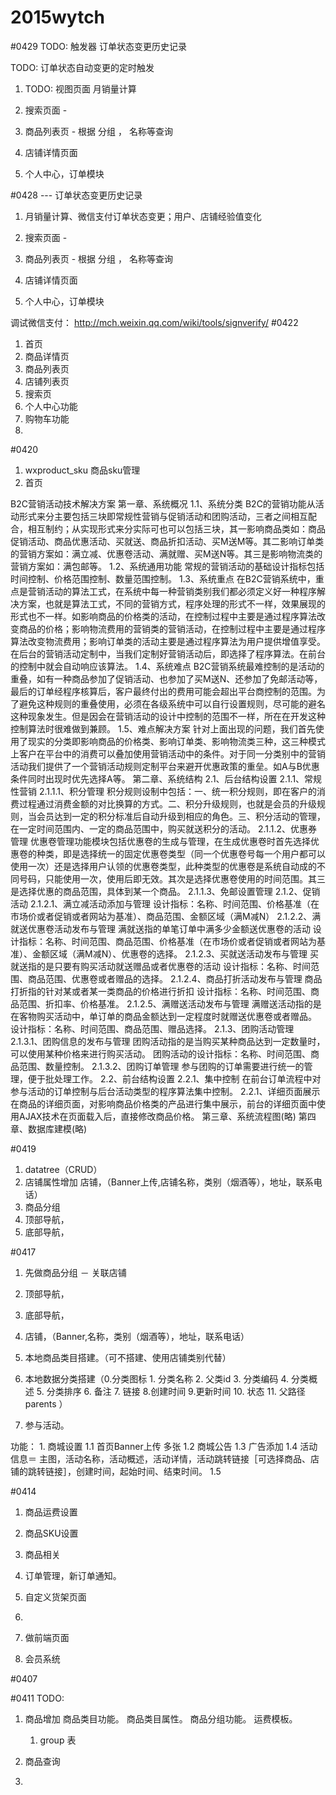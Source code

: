 # 2015wytch
#0429
TODO: 触发器 订单状态变更历史记录

TODO: 订单状态自动变更的定时触发

1. TODO: 视图页面 月销量计算

2. 搜索页面 -
2. 商品列表页 - 根据 分组 ， 名称等查询
3. 店铺详情页面
4. 个人中心，订单模块

#0428
---  订单状态变更历史记录
1. 月销量计算、微信支付订单状态变更；用户、店铺经验值变化


2. 搜索页面 -
2. 商品列表页 - 根据 分组 ， 名称等查询
3. 店铺详情页面
4. 个人中心，订单模块

调试微信支付：
http://mch.weixin.qq.com/wiki/tools/signverify/
#0422
1. 首页
2. 商品详情页
3. 商品列表页
4. 店铺列表页
5. 搜索页
6. 个人中心功能
7. 购物车功能
8. 

#0420

1. wxproduct_sku 商品sku管理
2. 首页

B2C营销活动技术解决方案
第一章、系统概况
1.1、系统分类
B2C的营销功能从活动形式来分主要包括三块即常规性营销与促销活动和团购活动，三者之间相互配合，相互制约；从实现形式来分实际可也可以包括三块，其一影响商品类如：商品促销活动、商品优惠活动、买就送、商品折扣活动、买M送M等。其二影响订单类的营销方案如：满立减、优惠卷活动、满就赠、买M送N等。其三是影响物流类的营销方案如：满包邮等。
1.2、系统通用功能
常规的营销活动的基础设计指标包括时间控制、价格范围控制、数量范围控制。
1.3、系统重点
在B2C营销系统中，重点是营销活动的算法工式，在系统中每一种营销类别我们都必须定义好一种程序解决方案，也就是算法工式，不同的营销方式，程序处理的形式不一样，效果展现的形式也不一样。如影响商品的价格类的活动，在控制过程中主要是通过程序算法改变商品的价格；影响物流费用的营销类的营销活动，在控制过程中主要是通过程序算法改变物流费用；影响订单类的活动主要是通过程序算法为用户提供增值享受。在后台的营销活动定制中，当我们定制好营销活动后，即选择了程序算法。在前台的控制中就会自动响应该算法。
1.4、系统难点
B2C营销系统最难控制的是活动的重叠，如有一种商品参加了促销活动、也参加了买M送N、还参加了免邮活动等，最后的订单经程序核算后，客户最终付出的费用可能会超出平台商控制的范围。为了避免这种规则的重叠使用，必须在各级系统中可以自行设置规则，尽可能的避名这种现象发生。但是因会在营销活动的设计中控制的范围不一样，所在在开发这种控制算法时很难做到兼顾。
1.5、难点解决方案
针对上面出现的问题，我们首先使用了现实的分类即影响商品的价格类、影响订单类、影响物流类三种，这三种模式上客户在平台中的消费可以叠加使用营销活动中的条件。对于同一分类别中的营销活动我们提供了一个营销活动规则定制平台来避开优惠政策的重垒。如A与B优惠条件同时出现时优先选择A等。
第二章、系统结构
2.1、后台结构设置
2.1.1、常规性营销
2.1.1.1、积分管理
积分规则设制中包括：一、统一积分规则，即在客户的消费过程通过消费金额的对比换算的方式。二、积分升级规则，也就是会员的升级规则，当会员达到一定的积分标准后自动升级到相应的角色。三、积分活动的管理，在一定时间范围内、一定的商品范围中，购买就送积分的活动。
2.1.1.2、优惠券管理
优惠卷管理功能模块包括优惠卷的生成与管理，在生成优惠卷时首先选择优惠卷的种类，即是选择统一的固定优惠卷类型（同一个优惠卷号每一个用户都可以使用一次）还是选择用户认领的优惠卷类型，此种类型的优惠卷是系统自动成的不同号码，只能使用一次，使用后即无效。其次是选择优惠卷使用的时间范围。其三是选择优惠的商品范围，具体到某一个商品。
2.1.1.3、免邮设置管理
2.1.2、促销活动
2.1.2.1、满立减活动添加与管理
设计指标：名称、时间范围、价格基准（在市场价或者促销或者网站为基准）、商品范围、金额区域（满M减N）
2.1.2.2、满就送优惠卷活动发布与管理
满就送指的单笔订单中满多少金额送优惠卷的活动
设计指标：名称、时间范围、商品范围、价格基准（在市场价或者促销或者网站为基准）、金额区域（满M减N）、优惠卷的选择。
2.1.2.3、买就送活动发布与管理
买就送指的是只要有购买活动就送赠品或者优惠卷的活动
设计指标：名称、时间范围、商品范围、优惠卷或者赠品的选择。
2.1.2.4、商品打折活动发布与管理
商品打折指的针对某或者某一类商品的价格进行折扣
设计指标：名称、时间范围、商品范围、折扣率、价格基准。
2.1.2.5、满赠送活动发布与管理
满赠送活动指的是在客物购买活动中，单订单的商品金额达到一定程度时就赠送优惠卷或者赠品。
设计指标：名称、时间范围、商品范围、赠品选择。
2.1.3、团购活动管理
2.1.3.1、团购信息的发布与管理
团购活动指的是当购买某种商品达到一定数量时，可以使用某种价格来进行购买活动。
团购活动的设计指标：名称、时间范围、商品范围、数量控制。
2.1.3.2、团购订单管理
参与团购的订单需要进行统一的管理，便于批处理工作。
2.2、前台结构设置
2.2.1、集中控制
在前台订单流程中对参与活动的订单控制与后台活动类型的程序算法集中控制。
2.2.1、详细页面展示
在商品的详细页面，对影响商品价格类的产品进行集中展示，前台的详细页面中使用AJAX技术在页面载入后，直接修改商品价格。
第三章、系统流程图(略)
第四章、数据库建模(略)


#0419
1. datatree（CRUD）
2. 店铺属性增加  店铺，（Banner上传,店铺名称，类别（烟酒等），地址，联系电话）
3. 商品分组
4. 顶部导航，
5. 底部导航，






#0417 
1. 先做商品分组 － 关联店铺
2. 顶部导航，
3. 底部导航，
3. 店铺，（Banner,名称，类别（烟酒等），地址，联系电话）

4. 本地商品类目搭建。（可不搭建、使用店铺类别代替）
5. 本地数据分类搭建（0.分类图标 1. 分类名称 2. 父类id 3. 分类编码 4. 分类概述 5. 分类排序 6. 备注 7. 链接 8.创建时间 9.更新时间 10. 状态 11. 父路径 parents ）
	
6. 参与活动。	

功能：
	1. 商城设置
		1.1 首页Banner上传 多张
		1.2 商城公告
		1.3 广告添加
		1.4 活动信息＝ 主图，活动名称，活动概述，活动详情，活动跳转链接［可选择商品、店铺的跳转链接］，创建时间，起始时间、结束时间。
		1.5  
		
		
#0414
1. 商品运费设置
2. 商品SKU设置
3. 商品相关


4. 订单管理，新订单通知。
5. 自定义货架页面
6. 
7. 做前端页面
8. 会员系统


#0407

#0411 
TODO:

1. 商品增加
	商品类目功能。
	商品类目属性。
	商品分组功能。
	运费模板。
	
	1. group 表
	
2. 商品查询
3. 



